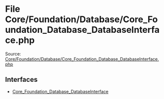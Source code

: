 File Core/Foundation/Database/Core_Foundation_Database_DatabaseInterface.php
=========
Source: [Core/Foundation/Database/Core_Foundation_Database_DatabaseInterface.php](https://github.com/PrestaShop/PrestaShop/blob/1.6.1.1/Core/Foundation/Database/Core_Foundation_Database_DatabaseInterface.php)

Interfaces
----------

* [Core_Foundation_Database_DatabaseInterface](interface.Core_Foundation_Database_DatabaseInterface)


